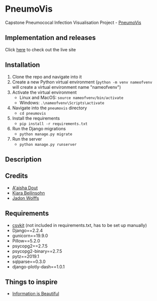 # PneumoVis
Capstone Pneumococal Infection Visualisation Project - [PneumoVis](https://github.com/jadonwolffs/csc3003s-capstone)
## Implementation and releases
Click [here](http://165.73.96.80) to check out the live site

## Installation
1.  Clone the repo and navigate into it
2.  Create a new Python virtual environment (`python -m venv nameofvenv` will create a virtual environment name "nameofvenv")
3.  Activate the virtual environment 
    *   Linux and MacOS: `source nameofvenv/bin/activate`
    *   Windows: `.\nameofvenv\Scripts\activate`
4.  Navigate into the `pneumovis` directory
    *   `cd pneumovis`
5.  Install the requirements
    *   `pip install -r requirements.txt`
6.  Run the Django migrations
    *   `python manage.py migrate`
7.  Run the server
    *   `python manage.py runserver`


## Description

## Credits
* [A'aisha Dout](https://github.com/adout1902)
* [Kiara Beilinsohn](https://github.com/kiaraBeilinsohn)
* [Jadon Wolffs](https://github.com/jadonwolffs)

## Requirements
* [csvkit](https://github.com/wireservice/csvkit) (not included in requirements.txt, has to be set up manually)
* Django==2.2.4
* gunicorn==19.9.0
* Pillow==5.2.0
* psycopg2==2.7.5
* psycopg2-binary==2.7.5
* pytz==2019.1
* sqlparse==0.3.0
* django-plotly-dash==1.0.1

## Things to inspire
* [Information is Beautiful](https://informationisbeautiful.net/)

